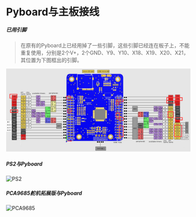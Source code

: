 # Pyboard与主板接线

##### 已用引脚

>​		在原有的Pyboard上已经用掉了一些引脚，这些引脚已经连在板子上，不能重复使用，分别是2个V+，2个GND、Y9、Y10、X18、X19、X20、X21，其位置为下图框出的引脚。  

![pyboard已用引脚](/pic/ch6/6.4/1.png) 

##### PS2与Pyboard

![PS2](/pic/ch6/6.4/2.png)

##### PCA9685舵机拓展版与Pyboard

![PCA9685](/pic/ch6/6.4/3.png) 
